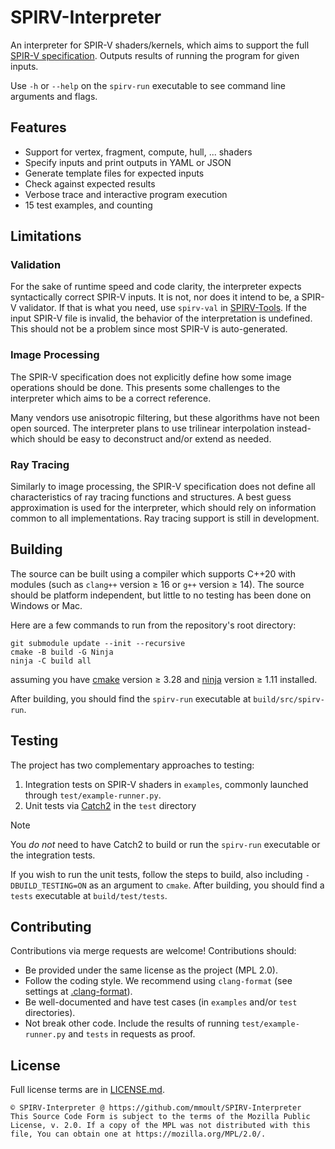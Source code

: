 # SPIRV-Interpreter

An interpreter for SPIR-V shaders/kernels, which aims to support the full
[SPIR-V specification](https://registry.khronos.org/SPIR-V/specs/unified1/SPIRV.html). Outputs results of running the
program for given inputs.

Use `-h` or `--help` on the `spirv-run` executable to see command line arguments and flags.

## Features
- Support for vertex, fragment, compute, hull, ... shaders
- Specify inputs and print outputs in YAML or JSON
- Generate template files for expected inputs
- Check against expected results
- Verbose trace and interactive program execution
- 15 test examples, and counting

## Limitations

### Validation
For the sake of runtime speed and code clarity, the interpreter expects syntactically correct SPIR-V inputs. It is not,
nor does it intend to be, a SPIR-V validator. If that is what you need, use `spirv-val` in
[SPIRV-Tools](https://github.com/KhronosGroup/SPIRV-Tools). If the input SPIR-V file is invalid, the behavior of the
interpretation is undefined. This should not be a problem since most SPIR-V is auto-generated.

### Image Processing
The SPIR-V specification does not explicitly define how some image operations should be done. This presents some
challenges to the interpreter which aims to be a correct reference.

Many vendors use anisotropic filtering, but these algorithms have not been open sourced. The interpreter plans to use
trilinear interpolation instead- which should be easy to deconstruct and/or extend as needed.

### Ray Tracing
Similarly to image processing, the SPIR-V specification does not define all characteristics of ray tracing functions and
structures. A best guess approximation is used for the interpreter, which should rely on information common to all
implementations. Ray tracing support is still in development.

## Building
The source can be built using a compiler which supports C++20 with modules (such as `clang++` version ≥ 16 or `g++`
version ≥ 14). The source should be platform independent, but little to no testing has been done on Windows or Mac.

Here are a few commands to run from the repository's root directory:

```
git submodule update --init --recursive
cmake -B build -G Ninja
ninja -C build all
```

assuming you have [cmake](https://github.com/Kitware/CMake) version ≥ 3.28 and
[ninja](https://github.com/ninja-build/ninja) version ≥ 1.11 installed.

After building, you should find the `spirv-run` executable at `build/src/spirv-run`.

## Testing
The project has two complementary approaches to testing:

1) Integration tests on SPIR-V shaders in `examples`, commonly launched through `test/example-runner.py`.
2) Unit tests via [Catch2](https://github.com/catchorg/Catch2) in the `test` directory

> [!NOTE]
> You *do not* need to have Catch2 to build or run the `spirv-run` executable or the integration tests.

If you wish to run the unit tests, follow the steps to build, also including `-DBUILD_TESTING=ON` as an argument to
`cmake`. After building, you should find a `tests` executable at `build/test/tests`.

## Contributing
Contributions via merge requests are welcome! Contributions should:
- Be provided under the same license as the project (MPL 2.0).
- Follow the coding style. We recommend using `clang-format` (see settings at [.clang-format](src/.clang-format)).
- Be well-documented and have test cases (in `examples` and/or `test` directories).
- Not break other code. Include the results of running `test/example-runner.py` and `tests` in requests as proof.

## License
Full license terms are in [LICENSE.md](LICENSE.md).

```
© SPIRV-Interpreter @ https://github.com/mmoult/SPIRV-Interpreter
This Source Code Form is subject to the terms of the Mozilla Public
License, v. 2.0. If a copy of the MPL was not distributed with this
file, You can obtain one at https://mozilla.org/MPL/2.0/.
```
